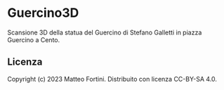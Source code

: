 # Guercino3D

Scansione 3D della statua del Guercino di Stefano Galletti in piazza Guercino a Cento.

## Licenza

Copyright (c) 2023 Matteo Fortini. Distribuito con licenza CC-BY-SA 4.0.
